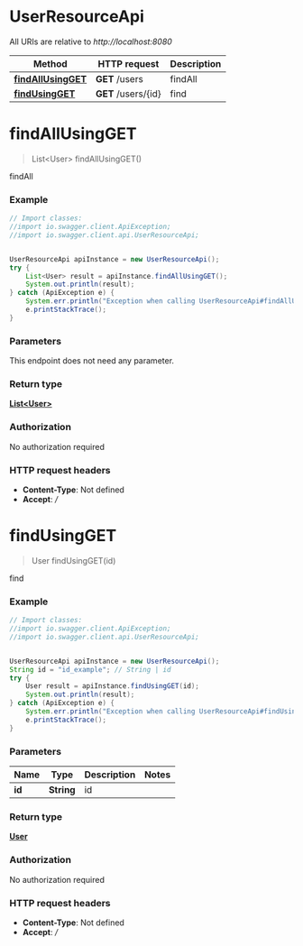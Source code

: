 # UserResourceApi

All URIs are relative to *http://localhost:8080*

Method | HTTP request | Description
------------- | ------------- | -------------
[**findAllUsingGET**](UserResourceApi.md#findAllUsingGET) | **GET** /users | findAll
[**findUsingGET**](UserResourceApi.md#findUsingGET) | **GET** /users/{id} | find

<a name="findAllUsingGET"></a>
# **findAllUsingGET**
> List&lt;User&gt; findAllUsingGET()

findAll

### Example
```java
// Import classes:
//import io.swagger.client.ApiException;
//import io.swagger.client.api.UserResourceApi;


UserResourceApi apiInstance = new UserResourceApi();
try {
    List<User> result = apiInstance.findAllUsingGET();
    System.out.println(result);
} catch (ApiException e) {
    System.err.println("Exception when calling UserResourceApi#findAllUsingGET");
    e.printStackTrace();
}
```

### Parameters
This endpoint does not need any parameter.

### Return type

[**List&lt;User&gt;**](User.md)

### Authorization

No authorization required

### HTTP request headers

 - **Content-Type**: Not defined
 - **Accept**: */*

<a name="findUsingGET"></a>
# **findUsingGET**
> User findUsingGET(id)

find

### Example
```java
// Import classes:
//import io.swagger.client.ApiException;
//import io.swagger.client.api.UserResourceApi;


UserResourceApi apiInstance = new UserResourceApi();
String id = "id_example"; // String | id
try {
    User result = apiInstance.findUsingGET(id);
    System.out.println(result);
} catch (ApiException e) {
    System.err.println("Exception when calling UserResourceApi#findUsingGET");
    e.printStackTrace();
}
```

### Parameters

Name | Type | Description  | Notes
------------- | ------------- | ------------- | -------------
 **id** | **String**| id |

### Return type

[**User**](User.md)

### Authorization

No authorization required

### HTTP request headers

 - **Content-Type**: Not defined
 - **Accept**: */*

